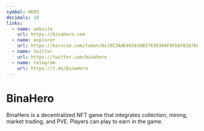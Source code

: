 ```yaml
---
symbol: HERO
decimals: 18
links:
  - name: website
    url: https://binahero.com
  - name: explorer
    url: https://bscscan.com/token/0x78C3AdE403438B37638304F9FbbFB1b76608c1BD
  - name: twitter
    url: https://twitter.com/binahero
  - name: telegram
    url: https://t.me/BinaHero
---
```


# BinaHero

BinaHero is a decentralized NFT game that integrates collection, mining, market trading, and PVE. Players can play to earn in the game.
